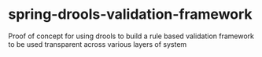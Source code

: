 # spring-drools-validation-framework
Proof of concept for using drools to build a rule based validation framework to be used transparent across various layers of system
